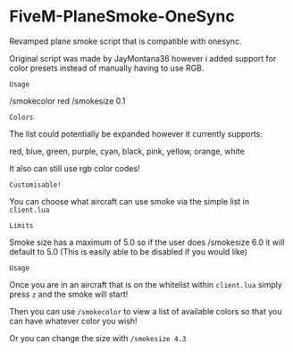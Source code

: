 # FiveM-PlaneSmoke-OneSync
Revamped plane smoke script that is compatible with onesync. 

Original script was made by JayMontana36 however i added support for color presets instead of manually having to use RGB.

`Usage`

/smokecolor red
/smokesize 0.1

`Colors`

The list could potentially be expanded however it currently supports:

red, blue, green, purple, cyan, black, pink, yellow, orange, white

It also can still use rgb color codes!

`Customisable!`

You can choose what aircraft can use smoke via the simple list in `client.lua`

`Limits`

Smoke size has a maximum of 5.0 so if the user does /smokesize 6.0 it will default to 5.0 (This is easily able to be disabled if you would like)

`Usage`

Once you are in an aircraft that is on the whitelist within `client.lua` simply press `z` and the smoke will start!

Then you can use `/smokecolor` to view a list of available colors so that you can have whatever color you wish!

Or you can change the size with `/smokesize 4.3`

